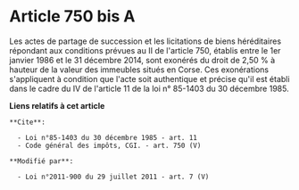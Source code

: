 # Article 750 bis A

Les actes de partage de succession et les licitations de biens héréditaires répondant aux conditions prévues au II de
l'article 750, établis entre le 1er janvier 1986 et le 31 décembre 2014, sont exonérés du droit de 2,50 % à hauteur de la
valeur des immeubles situés en Corse. Ces exonérations s'appliquent à condition que l'acte soit authentique et précise qu'il
est établi dans le cadre du IV de l'article 11 de la loi n° 85-1403 du 30 décembre 1985.

**Liens relatifs à cet article**

	**Cite**:

	  - Loi n°85-1403 du 30 décembre 1985 - art. 11
	  - Code général des impôts, CGI. - art. 750 (V)

	**Modifié par**:

	  - Loi n°2011-900 du 29 juillet 2011 - art. 7 (V)
